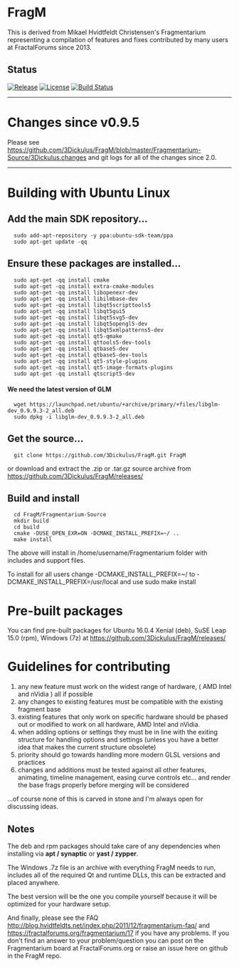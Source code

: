 
# FragM
This is derived from Mikael Hvidtfeldt Christensen's Fragmentarium representing a compilation of features and fixes contributed by many users at FractalForums since 2013.

Status
----------------------
[![Release][release-image]][releases]
[![License][license-image]][license]
[![Build Status](https://travis-ci.org/3Dickulus/FragM.svg?branch=master)](https://travis-ci.org/3Dickulus/FragM)

[release-image]: https://img.shields.io/badge/release-2.5.0-green.svg?style=flat
[releases]: https://github.com/3Dickulus/FragM/releases

[license-image]: https://img.shields.io/badge/license-GPL3-green.svg?style=flat
[license]: https://github.com/3Dickulus/FragM/blob/master/LICENSE

----------------------

# Changes since v0.9.5
Please see https://github.com/3Dickulus/FragM/blob/master/Fragmentarium-Source/3Dickulus.changes
and git logs for all of the changes since 2.0.

----------------------

# Building with Ubuntu Linux


## Add the main SDK repository...

      sudo add-apt-repository -y ppa:ubuntu-sdk-team/ppa
      sudo apt-get update -qq

## Ensure these packages are installed...

      sudo apt-get -qq install cmake
      sudo apt-get -qq install extra-cmake-modules
      sudo apt-get -qq install libopenexr-dev
      sudo apt-get -qq install libilmbase-dev
      sudo apt-get -qq install libqt5scripttools5
      sudo apt-get -qq install libqt5gui5
      sudo apt-get -qq install libqt5svg5-dev
      sudo apt-get -qq install libqt5opengl5-dev
      sudo apt-get -qq install libqt5xmlpatterns5-dev
      sudo apt-get -qq install qt5-qmake
      sudo apt-get -qq install qttools5-dev-tools
      sudo apt-get -qq install qtbase5-dev
      sudo apt-get -qq install qtbase5-dev-tools
      sudo apt-get -qq install qt5-style-plugins
      sudo apt-get -qq install qt5-image-formats-plugins
      sudo apt-get -qq install qtscript5-dev
#### We need the latest version of GLM
      wget https://launchpad.net/ubuntu/+archive/primary/+files/libglm-dev_0.9.9.3-2_all.deb
      sudo dpkg -i libglm-dev_0.9.9.3-2_all.deb

## Get the source...

      git clone https://github.com/3Dickulus/FragM.git FragM
      
or download and extract the .zip or .tar.gz source archive from https://github.com/3Dickulus/FragM/releases/

## Build and install

      cd FragM/Fragmentarium-Source
      mkdir build
      cd build
      cmake -DUSE_OPEN_EXR=ON -DCMAKE_INSTALL_PREFIX=~/ ..
      make install

The above will install in /home/username/Fragmentarium folder with includes and support files.

To install for all users change -DCMAKE_INSTALL_PREFIX=~/ to -DCMAKE_INSTALL_PREFIX=/usr/local and use sudo make install


# Pre-built packages
You can find pre-built packages for Ubuntu 16.0.4 Xenial (deb), SuSE Leap 15.0 (rpm), Windows (7z) at https://github.com/3Dickulus/FragM/releases/


# Guidelines for contributing
1. any new feature must work on the widest range of hardware, ( AMD Intel and nVidia ) all if possible
2. any changes to existing features must be compatible with the existing fragment base
3. existing features that only work on specific hardware should be phased out or modified to work on all hardware, AMD Intel and nVidia.
4. when adding options or settings they must be in line with the exiting structure for handling options and settings (unless you have a better idea that makes the current structure obsolete)
5. priority should go towards handling more modern GLSL versions and practices
6. changes and additions must be tested against all other features, animating, timeline management, easing curve controls etc...
   and render the base frags properly before merging will be considered

...of course none of this is carved in stone and I'm always open for discussing ideas.



## Notes
The deb and rpm packages should take care of any dependencies when installing via **apt / synaptic** or **yast / zypper**.

The Windows .7z file is an archive with everything FragM needs to run, includes all of the required Qt and runtime DLLs, this can be extracted and placed anywhere.

The best version will be the one you compile yourself because it will be optimized for your hardware setup.

And finally, please see the FAQ http://blog.hvidtfeldts.net/index.php/2011/12/fragmentarium-faq/ and https://fractalforums.org/fragmentarium/17 if you have any problems.
If you don't find an answer to your problem/question you can post on the Fragmentarium board at FractalForums.org or raise an issue here on github in the FragM repo.

